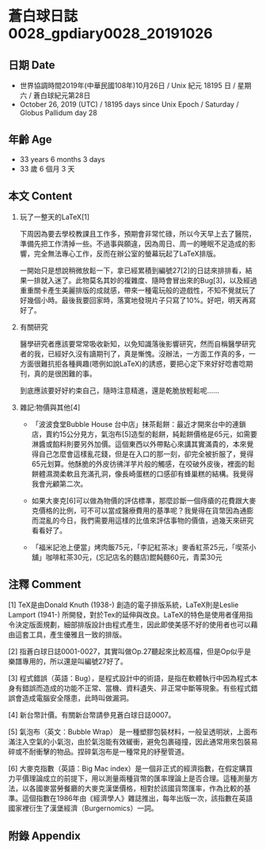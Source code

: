 # 蒼白球日誌0028_gpdiary0028_20191026 #

## 日期 Date ##

* 世界協調時間2019年(中華民國108年)10月26日 / Unix 紀元 18195 日 / 星期六 / 蒼白球紀元第28日
* October 26, 2019 (UTC) / 18195 days since Unix Epoch / Saturday / Globus Pallidum day 28

## 年齡 Age ##

* 33 years 6 months 3 days
* 33 歲 6 個月 3 天

## 本文 Content ##

1. 玩了一整天的LaTeX[1]

    下周因為要去學校教課且工作多，預期會非常忙碌，所以今天早上去了醫院，準備先把工作清掉一些。不過事與願違，因為周日、周一的睡眠不足造成的影響，完全無法專心工作，反而在辦公室的螢幕玩起了LaTeX排版。

    一開始只是想說稍微放鬆一下，拿已經累積到編號27[2]的日誌來排排看，結果一排就入迷了。此物莫名其妙的複雜度、隨時會冒出來的Bug[3]，以及經過重重關卡產生美麗排版的成就感，帶來一種電玩般的遊戲性，不知不覺就玩了好幾個小時。最後我要回家時，落寞地發現片子只寫了10%。好吧，明天再寫好了。

2. 有關研究

    醫學研究者應該要常常吸收新知，以免知識落後影響研究，然而自稱醫學研究者的我，已經好久沒有讀期刊了，真是慚愧。沒辦法，一方面工作真的多，一方面很難抗拒各種興趣(嗯例如說LaTeX)的誘惑，要把心定下來好好唸書唸期刊，真的是很困難的事。

    到底應該要好好約束自己，隨時注意精進，還是乾脆放輕鬆呢......
    
3. 雜記:物價與其他[4]

     * 「波波食堂Bubble House 台中店」抹茶鬆餅：最近才開來台中的連鎖店，賣約15公分見方，氣泡布[5]造型的鬆餅，純鬆餅價格是65元，如需要淋醬或餡料則要另外加價。這個東西以外帶點心來講其實滿貴的，本來覺得自己怎麼會這樣亂花錢，但是在入口的那一刻，卻完全被折服了，覺得65元划算。他酥脆的外皮彷彿洋芋片般的觸感，在咬破外皮後，裡面的鬆餅體濕潤柔軟且充滿孔洞，像長崎蛋糕的口感卻有蜂巢糕的結構。我覺得我會光顧第二次。

     * 如果大麥克[6]可以做為物價的評估標準，那麼診斷一個痔瘡的花費跟大麥克價格的比例，可不可以當成醫療費用的基準呢？我覺得在貨幣因為通膨而混亂的今日，我們需要用這樣的比值來評估事物的價值，過幾天來研究看看好了。

     * 「福米記池上便當」烤肉飯75元，「李記紅茶冰」麥香紅茶25元，「喫茶小舖」咖啡紅茶30元，(忘記店名的麵店)餛飩麵60元，青菜30元
    

## 注釋 Comment ##

[1] TeX是由Donald Knuth (1938-) 創造的電子排版系統，LaTeX則是Leslie Lamport (1941-) 所開發，對於Tex的延伸與改良。LaTeX的特色是使用者僅用指令決定版面規劃，細部排版設計由程式產生，因此即使美感不好的使用者也可以藉由這套工具，產生優雅且一致的排版。

[2] 指蒼白球日誌0001-0027，其實叫做Op.27聽起來比較高檔，但是Op似乎是樂譜專用的，所以還是叫編號27好了。

[3] 程式錯誤（英語：Bug），是程式設計中的術語，是指在軟體執行中因為程式本身有錯誤而造成的功能不正常、當機、資料遺失、非正常中斷等現象。有些程式錯誤會造成電腦安全隱患，此時叫做漏洞。

[4] 新台幣計價。有關新台幣請參見蒼白球日誌0007。

[5] 氣泡布（英文：Bubble Wrap） 是一種塑膠包裝材料，一般呈透明狀，上面布滿注入空氣的小氣泡，由於氣泡能有效緩衝，避免包裹碰撞，因此通常用來包裝易碎或不耐衝擊的物品。捏碎氣泡布是一種常見的紓壓管道。

[6] 大麥克指數（英語：Big Mac index）是一個非正式的經濟指數，在假定購買力平價理論成立的前提下，用以測量兩種貨幣的匯率理論上是否合理。這種測量方法，以各國麥當勞餐廳的大麥克漢堡價格，相對於該國貨幣匯率，作為比較的基準。這個指數在1986年由《經濟學人》雜誌推出，每年出版一次，該指數在英語國家裡衍生了漢堡經濟（Burgernomics）一詞。

## 附錄 Appendix ##
